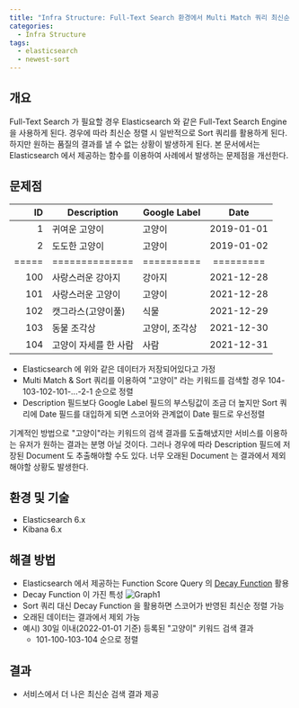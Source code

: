 ```yaml
---
title: "Infra Structure: Full-Text Search 환경에서 Multi Match 쿼리 최신순 정렬 최적화"
categories:
  - Infra Structure
tags:
  - elasticsearch
  - newest-sort
---
```


## 개요
Full-Text Search 가 필요할 경우 Elasticsearch 와 같은 Full-Text Search Engine 을 사용하게 된다.
경우에 따라 최신순 정렬 시 일반적으로 Sort 쿼리를 활용하게 된다. 하지만 원하는 품질의 결과를 낼 수 없는 상황이 발생하게 된다.
본 문서에서는 Elasticsearch 에서 제공하는 함수를 이용하여 사례에서 발생하는 문제점을 개선한다.  

## 문제점

|    ID | Description    | Google Label |    Date    |
|------:|----------------|--------------|:----------:|
|     1 | 귀여운 고양이        | 고양이          | 2019-01-01 |
|     2 | 도도한 고양이        | 고양이          | 2019-01-02 |
| ===== | ============== | ==========   | =========  |
|   100 | 사랑스러운 강아지      | 강아지          | 2021-12-28 |
|   101 | 사랑스러운 고양이      | 고양이          | 2021-12-28 |
|   102 | 캣그라스(고양이풀)     | 식물           | 2021-12-29 |
|   103 | 동물 조각상         | 고양이, 조각상     | 2021-12-30 |
|   104 | 고양이 자세를 한 사람   | 사람           | 2021-12-31 |


* Elasticsearch 에 위와 같은 데이터가 저장되어있다고 가정
* Multi Match & Sort 쿼리를 이용하여 "고양이" 라는 키워드를 검색할 경우 104-103-102-101-...-2-1 순으로 정렬
* Description 필드보다 Google Label 필드의 부스팅값이 조금 더 높지만 Sort 쿼리에 Date 필드를 대입하게 되면 스코어와 관계없이 Date 필드로 우선정렬 

기계적인 방법으로 "고양이"라는 키워드의 검색 결과를 도출해냈지만 서비스를 이용하는 유저가 원하는 결과는 분명 아닐 것이다.
그러나 경우에 따라 Description 필드에 저장된 Document 도 추출해야할 수도 있다. 너무 오래된 Document 는 결과에서 제외해야할 상황도 발생한다.


## 환경 및 기술
* Elasticsearch 6.x
* Kibana 6.x

## 해결 방법
* Elasticsearch 에서 제공하는 Function Score Query 의 [Decay Function](https://www.elastic.co/guide/en/elasticsearch/reference/6.5/query-dsl-function-score-query.html#function-decay) 활용
* Decay Function 이 가진 특성
![Graph1](https://www.elastic.co/guide/en/elasticsearch/reference/6.5/images/decay_2d.png)
* Sort 쿼리 대신 Decay Function 을 활용하면 스코어가 반영된 최신순 정렬 가능
* 오래된 데이터는 결과에서 제외 가능
* 예시) 30일 이내(2022-01-01 기준) 등록된 "고양이" 키워드 검색 결과
  * 101-100-103-104 순으로 정렬 

## 결과
* 서비스에서 더 나은 최신순 검색 결과 제공

